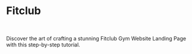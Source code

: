 # Fitclub
<br>


Discover the art of crafting a stunning Fitclub Gym Website Landing Page with this step-by-step tutorial.
